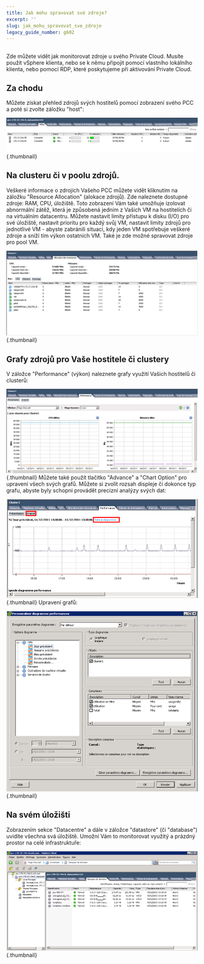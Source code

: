```yaml
---
title: Jak mohu spravovat své zdroje?
excerpt: ''
slug: jak_mohu_spravovat_sve_zdroje
legacy_guide_number: g602
---
```



## 
Zde můžete vidět jak monitorovat zdroje u svého Private Cloud.
Musíte použít vSphere klienta, nebo se k němu připojit pomocí vlastního lokálního klienta, nebo pomocí RDP, které poskytujeme při aktivování Private Cloud.


## Za chodu
Můžete získat přehled zdrojů svých hostitelů pomocí zobrazení svého PCC a poté si zvolte záložku "host":

![](images/img_98.jpg){.thumbnail}


## Na clusteru či v poolu zdrojů.
Veškeré informace o zdrojích Vašeho PCC můžete vidět kliknutím na záložku "Resource Allocation" (alokace zdrojů).
Zde naleznete dostupné zdroje: RAM, CPU, úložiště. Toto zobrazení Vám také umožňuje izolovat abnormální zátěž, která je způsobená jedním z Vašich VM na hostitelích či na virtuálním datacentru. Můžete nastavit limity přístupu k disku (I/O) pro své úložiště, nastavit prioritu pro každý svůj VM, nastavit limity zdrojů pro jednotlivé VM - abyste zabránili situaci, kdy jeden VM spotřebuje veškeré zdroje a sníží tím výkon ostatních VM. Také je zde možné spravovat zdroje pro pool VM.

![](images/img_96.jpg){.thumbnail}


## Grafy zdrojů pro Vaše hostitele či clustery
V záložce "Performance" (výkon) naleznete grafy využití Vašich hostitelů či clusterů:

![](images/img_95.jpg){.thumbnail}
Můžete také použít tlačítko "Advance" a "Chart Option" pro upravení všech svých grafů.
Můžete si zvolit rozsah displeje či dokonce typ grafu, abyste byly schopni provádět precizní analýzy svých dat:

![](images/img_100.jpg){.thumbnail}
Upravení grafů:

![](images/img_101.jpg){.thumbnail}


## Na svém úložišti
Zobrazením sekce "Datacentre" a dále v záložce "datastore" (či "database") uvidíte všechna svá úložiště. Umožní Vám to monitorovat využitý a prázdný prostor na celé infrastruktuře:

![](images/img_102.jpg){.thumbnail}

